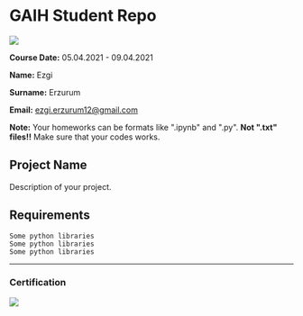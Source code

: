 # GAIH Student Repo
![](img/newlogo.png)

**Course Date:** 05.04.2021 - 09.04.2021  

**Name:** Ezgi

**Surname:** Erzurum

**Email:** ezgi.erzurum12@gmail.com  

**Note:** Your homeworks can be formats like ".ipynb" and ".py". **Not ".txt" files!!** Make sure that your codes works.  

## Project Name
Description of your project.

## Requirements
```
Some python libraries
Some python libraries
Some python libraries
```
---

### Certification
![](img/TopLearnerCertificate.png)

